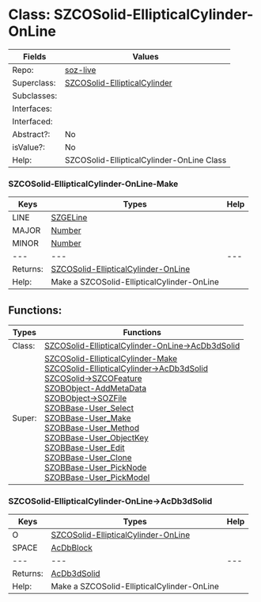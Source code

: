 
# Class:	SZCOSolid-EllipticalCylinder-OnLine

| Fields | Values |
| --------- | --------- |
| Repo: | [soz-live](/repos/soz-live.html) |
| Superclass: | [SZCOSolid-EllipticalCylinder](SZCOSolid-EllipticalCylinder.html) |
| Subclasses: |  |
| Interfaces: |  |
| Interfaced: |  |
| Abstract?: | No |
| isValue?: | No |
| Help: | SZCOSolid-EllipticalCylinder-OnLine Class |

### SZCOSolid-EllipticalCylinder-OnLine-Make

| Keys | Types | Help |
| --------- | --------- | --------- |
| LINE | [SZGELine](SZGELine.html) |  |
| MAJOR | [Number](Number.html) |  |
| MINOR | [Number](Number.html) |  |
| --- | --- | --- |
| Returns: | [SZCOSolid-EllipticalCylinder-OnLine](SZCOSolid-EllipticalCylinder-OnLine.html) |
| Help: | Make a SZCOSolid-EllipticalCylinder-OnLine |


## Functions:

| Types | Functions |
| --------- | --------- |
| Class: | [SZCOSolid-EllipticalCylinder-OnLine->AcDb3dSolid](#SZCOSolid-EllipticalCylinder-OnLine->AcDb3dSolid) |
| Super: | [SZCOSolid-EllipticalCylinder-Make](SZCOSolid-EllipticalCylinder.html) <br> [SZCOSolid-EllipticalCylinder->AcDb3dSolid](SZCOSolid-EllipticalCylinder.html) <br> [SZCOSolid->SZCOFeature](SZCOSolid.html) <br> [SZOBObject-AddMetaData](SZOBObject.html) <br> [SZOBObject->SOZFile](SZOBObject.html) <br> [SZOBBase-User_Select](SZOBBase.html) <br> [SZOBBase-User_Make](SZOBBase.html) <br> [SZOBBase-User_Method](SZOBBase.html) <br> [SZOBBase-User_ObjectKey](SZOBBase.html) <br> [SZOBBase-User_Edit](SZOBBase.html) <br> [SZOBBase-User_Clone](SZOBBase.html) <br> [SZOBBase-User_PickNode](SZOBBase.html) <br> [SZOBBase-User_PickModel](SZOBBase.html) |


### SZCOSolid-EllipticalCylinder-OnLine->AcDb3dSolid

| Keys | Types | Help |
| --------- | --------- | --------- |
| O | [SZCOSolid-EllipticalCylinder-OnLine](SZCOSolid-EllipticalCylinder-OnLine.html) |  |
| SPACE | [AcDbBlock](AcDbBlock.html) |  |
| --- | --- | --- |
| Returns: | [AcDb3dSolid](AcDb3dSolid.html) |
| Help: | Make a SZCOSolid-EllipticalCylinder-OnLine |

